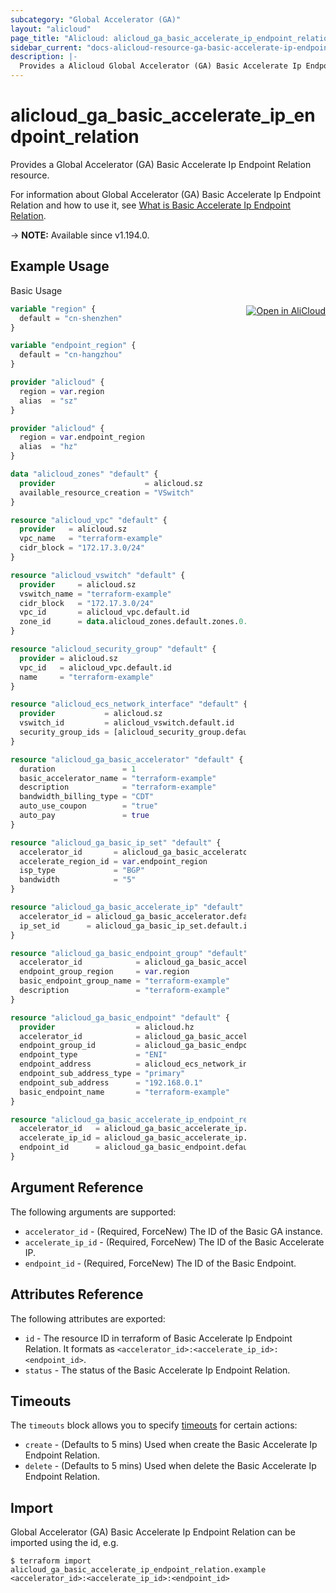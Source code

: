 ```yaml
---
subcategory: "Global Accelerator (GA)"
layout: "alicloud"
page_title: "Alicloud: alicloud_ga_basic_accelerate_ip_endpoint_relation"
sidebar_current: "docs-alicloud-resource-ga-basic-accelerate-ip-endpoint-relation"
description: |-
  Provides a Alicloud Global Accelerator (GA) Basic Accelerate Ip Endpoint Relation resource.
---
```


# alicloud_ga_basic_accelerate_ip_endpoint_relation

Provides a Global Accelerator (GA) Basic Accelerate Ip Endpoint Relation resource.

For information about Global Accelerator (GA) Basic Accelerate Ip Endpoint Relation and how to use it, see [What is Basic Accelerate Ip Endpoint Relation](https://www.alibabacloud.com/help/en/global-accelerator/latest/api-ga-2019-11-20-createbasicaccelerateipendpointrelation).

-> **NOTE:** Available since v1.194.0.

## Example Usage
<div class="oics-button" style="float: right;margin: 0 0 -40px 0;">
  <a href="https://api.aliyun.com/api-tools/terraform?resource=alicloud_ga_basic_accelerate_ip_endpoint_relation&exampleId=0cf2c574-ffe0-b728-603f-7a4558b608ec3d0b96a2&activeTab=example&spm=docs.r.ga_basic_accelerate_ip_endpoint_relation.0.0cf2c574ff" target="_blank">
    <img alt="Open in AliCloud" src="https://img.alicdn.com/imgextra/i1/O1CN01hjjqXv1uYUlY56FyX_!!6000000006049-55-tps-254-36.svg" style="max-height: 44px; margin: 32px auto; max-width: 100%;">
  </a>
</div>

Basic Usage

```terraform
variable "region" {
  default = "cn-shenzhen"
}

variable "endpoint_region" {
  default = "cn-hangzhou"
}

provider "alicloud" {
  region = var.region
  alias  = "sz"
}

provider "alicloud" {
  region = var.endpoint_region
  alias  = "hz"
}

data "alicloud_zones" "default" {
  provider                    = alicloud.sz
  available_resource_creation = "VSwitch"
}

resource "alicloud_vpc" "default" {
  provider   = alicloud.sz
  vpc_name   = "terraform-example"
  cidr_block = "172.17.3.0/24"
}

resource "alicloud_vswitch" "default" {
  provider     = alicloud.sz
  vswitch_name = "terraform-example"
  cidr_block   = "172.17.3.0/24"
  vpc_id       = alicloud_vpc.default.id
  zone_id      = data.alicloud_zones.default.zones.0.id
}

resource "alicloud_security_group" "default" {
  provider = alicloud.sz
  vpc_id   = alicloud_vpc.default.id
  name     = "terraform-example"
}

resource "alicloud_ecs_network_interface" "default" {
  provider           = alicloud.sz
  vswitch_id         = alicloud_vswitch.default.id
  security_group_ids = [alicloud_security_group.default.id]
}

resource "alicloud_ga_basic_accelerator" "default" {
  duration               = 1
  basic_accelerator_name = "terraform-example"
  description            = "terraform-example"
  bandwidth_billing_type = "CDT"
  auto_use_coupon        = "true"
  auto_pay               = true
}

resource "alicloud_ga_basic_ip_set" "default" {
  accelerator_id       = alicloud_ga_basic_accelerator.default.id
  accelerate_region_id = var.endpoint_region
  isp_type             = "BGP"
  bandwidth            = "5"
}

resource "alicloud_ga_basic_accelerate_ip" "default" {
  accelerator_id = alicloud_ga_basic_accelerator.default.id
  ip_set_id      = alicloud_ga_basic_ip_set.default.id
}

resource "alicloud_ga_basic_endpoint_group" "default" {
  accelerator_id            = alicloud_ga_basic_accelerator.default.id
  endpoint_group_region     = var.region
  basic_endpoint_group_name = "terraform-example"
  description               = "terraform-example"
}

resource "alicloud_ga_basic_endpoint" "default" {
  provider                  = alicloud.hz
  accelerator_id            = alicloud_ga_basic_accelerator.default.id
  endpoint_group_id         = alicloud_ga_basic_endpoint_group.default.id
  endpoint_type             = "ENI"
  endpoint_address          = alicloud_ecs_network_interface.default.id
  endpoint_sub_address_type = "primary"
  endpoint_sub_address      = "192.168.0.1"
  basic_endpoint_name       = "terraform-example"
}

resource "alicloud_ga_basic_accelerate_ip_endpoint_relation" "default" {
  accelerator_id   = alicloud_ga_basic_accelerate_ip.default.accelerator_id
  accelerate_ip_id = alicloud_ga_basic_accelerate_ip.default.id
  endpoint_id      = alicloud_ga_basic_endpoint.default.endpoint_id
}
```

## Argument Reference

The following arguments are supported:

* `accelerator_id` - (Required, ForceNew) The ID of the Basic GA instance.
* `accelerate_ip_id` - (Required, ForceNew) The ID of the Basic Accelerate IP.
* `endpoint_id` - (Required, ForceNew) The ID of the Basic Endpoint.

## Attributes Reference

The following attributes are exported:

* `id` - The resource ID in terraform of Basic Accelerate Ip Endpoint Relation. It formats as `<accelerator_id>:<accelerate_ip_id>:<endpoint_id>`.
* `status` - The status of the Basic Accelerate Ip Endpoint Relation.

## Timeouts

The `timeouts` block allows you to specify [timeouts](https://www.terraform.io/docs/configuration-0-11/resources.html#timeouts) for certain actions:

* `create` - (Defaults to 5 mins) Used when create the Basic Accelerate Ip Endpoint Relation.
* `delete` - (Defaults to 5 mins) Used when delete the Basic Accelerate Ip Endpoint Relation.

## Import

Global Accelerator (GA) Basic Accelerate Ip Endpoint Relation can be imported using the id, e.g.

```shell
$ terraform import alicloud_ga_basic_accelerate_ip_endpoint_relation.example <accelerator_id>:<accelerate_ip_id>:<endpoint_id>
```
